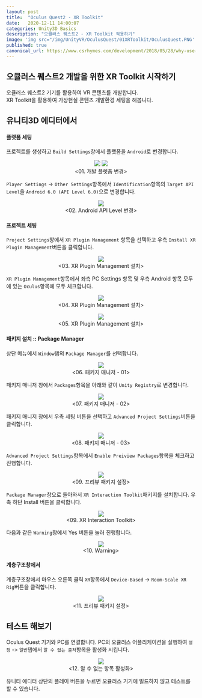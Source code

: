 ```yaml
---
layout: post
title:  "Oculus Quest2 - XR Toolkit"
date:   2020-12-11 14:00:07
categories: Unity3D Basics
description: "오큘러스 퀘스트2 - XR Toolkit 적용하기"
image: 'img src="/img/UnityVR/OculusQuest/01XRToolkit/OculusQuest.PNG'
published: true
canonical_url: https://www.csrhymes.com/development/2018/05/28/why-use-a-static-site-generator.html
---
```


## 오큘러스 퀘스트2 개발을 위한 XR Toolkit 시작하기
오큘러스 퀘스트2 기기를 활용하여 VR 콘텐츠를 개발합니다.  
XR Toolkit을 활용하여 가상현실 콘텐츠 개발환경 세팅을 해봅니다.
  
## 유니티3D 에디터에서  
  
#### 플랫폼 세팅
프로젝트를 생성하고 `Build Settings`창에서 플랫폼을 `Android`로 변경합니다.  
<p align="center"><img src="/img/UnityVR/OculusQuest/01XRToolkit/01.PNG"> <img src="/img/UnityVR/OculusQuest/01XRToolkit/02.PNG"><br/>
<01. 개발 플렛폼 변경></p>
  
`Player Settings` -> `Other Settings`항목에서 `Identification`항목의 `Target API Level`을 `Android 6.0 (API Level 6.0)`으로 변경합니다.  
<p align="center"><img src="/img/UnityVR/OculusQuest/01XRToolkit/04.PNG"><br/>
<02. Android API Level 변경></p>

#### 프로젝트 세팅
`Project Settings`창에서 `XR Plugin Management` 항목을 선택하고 우측 `Install XR Plugin Management`버튼을 클릭합니다.  
<p align="center"><img src="/img/UnityVR/OculusQuest/01XRToolkit/05.PNG"><br/>
<03. XR Plugin Management 설치></p>
  
`XR Plugin Management`항목에서 좌측 PC Settings 항목 및 우측 Android 항목 모두에 있는 `Oculus`항목에 모두 체크합니다.  
<p align="center"><img src="/img/UnityVR/OculusQuest/01XRToolkit/03.PNG"><br/>
<04. XR Plugin Management 설치></p>
  <p align="center"><img src="/img/UnityVR/OculusQuest/01XRToolkit/06.PNG"><br/>
<05. XR Plugin Management 설치></p>

#### 패키지 설치 :: Package Manager
상단 메뉴에서 `Window`탭의 `Package Manager`를 선택합니다.  
<p align="center"><img src="/img/UnityVR/OculusQuest/01XRToolkit/08.PNG"><br/>
<06. 패키지 매니저 - 01></p>
  
패키지 매니저 창에서 `Packages`항목을 아래와 같이 `Unity Registry`로 변경합니다.  
<p align="center"><img src="/img/UnityVR/OculusQuest/01XRToolkit/09.PNG"><br/>
<07. 패키지 매니저 - 02></p>
  
패키지 매니저 창에서 우측 세팅 버튼을 선택하고 `Advanced Project Settings`버튼을 클릭합니다. 
<p align="center"><img src="/img/UnityVR/OculusQuest/01XRToolkit/10.PNG"><br/>
<08. 패키지 매니저 - 03></p>
  
`Advanced Project Settings`항목에서 `Enable Preiview Packages`항목을 체크하고 진행합니다.  
<p align="center"><img src="/img/UnityVR/OculusQuest/01XRToolkit/11.PNG"><br/>
<09. 프리뷰 패키지 설정></p>

`Package Manager`창으로 돌아와서 `XR Interaction Toolkit`패키지를 설치합니다. 우측 하단 Install 버튼을 클릭합니다.  
<p align="center"><img src="/img/UnityVR/OculusQuest/01XRToolkit/13.PNG"><br/>
<09. XR Interaction Toolkit></p>
  
다음과 같은 `Warning`창에서 Yes 버튼을 눌러 진행합니다.  
<p align="center"><img src="/img/UnityVR/OculusQuest/01XRToolkit/14.PNG"><br/>
<10. Warning></p>

#### 계층구조창에서
계층구조창에서 마우스 오른쪽 클릭 `XR`항목에서 `Device-Based` -> `Room-Scale XR Rig`버튼을 클릭합니다.  
<p align="center"><img src="/img/UnityVR/OculusQuest/01XRToolkit/15.PNG"><br/>
<11. 프리뷰 패키지 설정></p>
  
## 테스트 해보기
Oculus Quest 기기와 PC를 연결합니다. 
PC의 오큘러스 어플리케이션을 실행하여 `설정` -> `일반`탭에서 `알 수 없는 출처`항목을 활성화 시킵니다.  
<p align="center"><img src="/img/UnityVR/OculusQuest/01XRToolkit/16.PNG"><br/>
<12. 알 수 없는 항목 활성화></p>
  
유니티 에디터 상단의 플레이 버튼을 누르면 오큘러스 기기에 빌드하지 않고 테스트를 할 수 있습니다.
